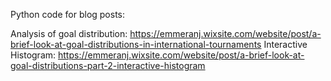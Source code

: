 Python code for blog posts: 

Analysis of goal distribution: https://emmeranj.wixsite.com/website/post/a-brief-look-at-goal-distributions-in-international-tournaments
Interactive Histogram: https://emmeranj.wixsite.com/website/post/a-brief-look-at-goal-distributions-part-2-interactive-histogram
